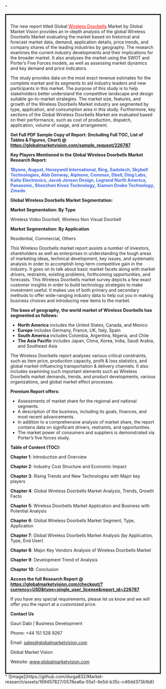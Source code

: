 "<div style='border: 3px solid black; padding: 1em;'>

The new report titled Global <a style='color: #ff0000;' href='https://globalmarketvision.com/reports/global-wireless-doorbells-market/226787'>Wireless Doorbells</a> Market by Global Market Vision provides an in-depth analysis of the global Wireless Doorbells Market evaluating the market based on historical and forecast market data, demand, application details, price trends, and company shares of the leading industries by geography. The research examines the current industry developments and their implications for the broader market. It also analyses the market using the SWOT and Porter’s Five Forces models, as well as assessing market dynamics and key demand and price indicators.

The study provides data on the most exact revenue estimates for the complete market and its segments to aid industry leaders and new participants in this market. The purpose of this study is to help stakeholders better understand the competitive landscape and design suitable go-to-market strategies. The market size, features, and growth of the Wireless Doorbells Market industry are segmented by type, application, and consumption area in this study. Furthermore, key sections of the Global Wireless Doorbells Market are evaluated based on their performance, such as cost of production, dispatch, application, volume of usage, and arrangement.

<strong>Get Full PDF Sample Copy of Report: (Including Full TOC, List of Tables &amp; Figures, Chart) @ <a style='color: #ff0000;' href='https://globalmarketvision.com/sample_request/226787?utm_source=linkedinPulse&utm_medium=Durga&utm_campaign=Durga'><strong>https://globalmarketvision.com/sample_request/226787</strong></a></strong>

<strong>Key Players Mentioned in the Global Wireless Doorbells Market Research Report:</strong>

<strong style='color: #4169e1;'>1Byone, August, Honeywell International, Ring, Sadotech, Skybell Technologies, Abb Genway, Aiphone, Commax, Dbell, Ding Labs, Kaito Electronics, Jacob Jensen Design, Legrand North America, Panasonic, Shenzhen Kivos Technology, Xiamen Dnake Technology, Zmodo</strong>

<strong>Global Wireless Doorbells Market Segmentation:</strong>

<strong>Market Segmentation: By Type</strong>

Wireless Video Doorbell, Wireless Non Visual Doorbell

<strong>Market Segmentation: By Application</strong>

Residential, Commercial, Others

This Wireless Doorbells market report assists a number of investors, shareholders as well as enterprises in understanding the tough areas of marketing ideas, technical development, key issues, and systematic analysis in order to accomplish long-term competitive gain in the industry. It goes on to talk about basic market facets along with market drivers, restraints, existing problems, forthcoming opportunities, and forecasts. This Wireless Doorbells market survey depicts a few exact customer insights in order to build technology strategies to make investment useful. It makes use of both primary and secondary methods to offer wide-ranging industry data to help out you in making business choices and introducing new items to the market.

<strong>The base of geography, the world market of Wireless Doorbells has segmented as follows:</strong>
<ul>
  <li><strong>North America</strong> includes the United States, Canada, and Mexico</li>
  <li><strong>Europe</strong> includes Germany, France, UK, Italy, Spain</li>
  <li><strong>South America</strong> includes Colombia, Argentina, Nigeria, and Chile</li>
  <li><strong>The Asia Pacific</strong> includes Japan, China, Korea, India, Saudi Arabia, and Southeast Asia</li>
</ul>
The Wireless Doorbells report analyses various critical constraints, such as item price, production capacity, profit &amp; loss statistics, and global market-influencing transportation &amp; delivery channels. It also includes examining such important elements such as Wireless Doorbells market demands, trends, and product developments, various organizations, and global market effect processes.

<strong>Premium Report offers:</strong>
<ul>
  <li>Assessments of market share for the regional and national segments.</li>
  <li>A description of the business, including its goals, finances, and most recent advancements.</li>
  <li>In addition to a comprehensive analysis of market share, the report contains data on significant drivers, restraints, and opportunities.</li>
  <li>The market power of consumers and suppliers is demonstrated via Porter’s five forces study.</li>
</ul>
<strong>Table of Content (TOC):</strong>

<strong>Chapter 1</strong>: Introduction and Overview

<strong>Chapter 2</strong>: Industry Cost Structure and Economic Impact

<strong>Chapter 3</strong>: Rising Trends and New Technologies with Major key players

<strong>Chapter 4</strong>: Global Wireless Doorbells Market Analysis, Trends, Growth Facto

<strong>Chapter 5</strong>: Wireless Doorbells Market Application and Business with Potential Analysis

<strong>Chapter 6</strong>: Global Wireless Doorbells Market Segment, Type, Application

<strong>Chapter 7</strong>: Global Wireless Doorbells Market Analysis (by Application, Type, End User)

<strong>Chapter 8</strong>: Major Key Vendors Analysis of Wireless Doorbells Market

<strong>Chapter 9</strong>: Development Trend of Analysis

<strong>Chapter 10</strong>: Conclusion

<strong>Access the full Research Report </strong><strong>@</strong><strong> <strong><a style='color: #ff0000;' href='https://globalmarketvision.com/checkout/?currency=USD&type=single_user_license&report_id=226787?utm_source=linkedinPulse&utm_medium=Durga&utm_campaign=Durga'>https://globalmarketvision.com/checkout/?currency=USD&type=single_user_license&report_id=226787</a></strong>
</strong>

If you have any special requirements, please let us know and we will offer you the report at a customized price.

<strong>Contact Us</strong>

Gauri Dabi | Business Development

Phone: +44 151 528 9267

Email: <a href='mailto:sales@globalmarketvision.com'>sales@globalmarketvision.com</a>

Global Market Vision

Website: <a href='http://www.globalmarketvision.com/'>www.globalmarketvision.com</a>

</div>"
![image](https://github.com/durga832/Market-research/assets/169457827/0578ea6a-55a1-4e5d-b35c-c46dd373b1b8)
